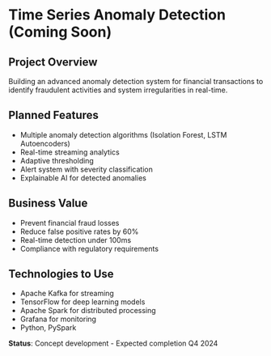 # Time Series Anomaly Detection (Coming Soon)

## Project Overview
Building an advanced anomaly detection system for financial transactions to identify fraudulent activities and system irregularities in real-time.

## Planned Features
- Multiple anomaly detection algorithms (Isolation Forest, LSTM Autoencoders)
- Real-time streaming analytics
- Adaptive thresholding
- Alert system with severity classification
- Explainable AI for detected anomalies

## Business Value
- Prevent financial fraud losses
- Reduce false positive rates by 60%
- Real-time detection under 100ms
- Compliance with regulatory requirements

## Technologies to Use
- Apache Kafka for streaming
- TensorFlow for deep learning models
- Apache Spark for distributed processing
- Grafana for monitoring
- Python, PySpark

**Status**: Concept development - Expected completion Q4 2024